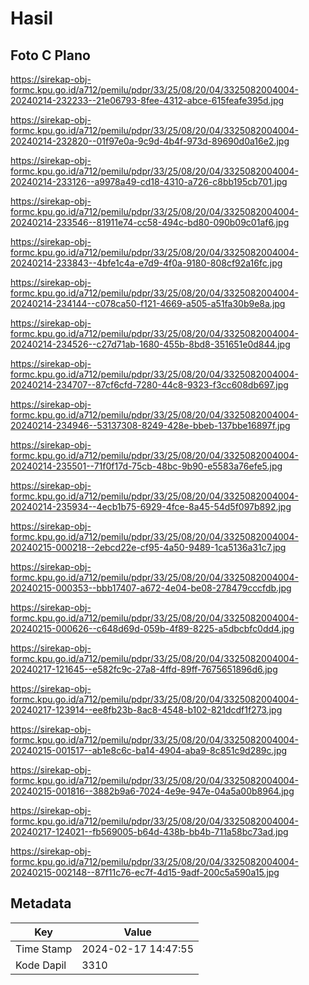 # Hasil

## Foto C Plano

https://sirekap-obj-formc.kpu.go.id/a712/pemilu/pdpr/33/25/08/20/04/3325082004004-20240214-232233--21e06793-8fee-4312-abce-615feafe395d.jpg

https://sirekap-obj-formc.kpu.go.id/a712/pemilu/pdpr/33/25/08/20/04/3325082004004-20240214-232820--01f97e0a-9c9d-4b4f-973d-89690d0a16e2.jpg

https://sirekap-obj-formc.kpu.go.id/a712/pemilu/pdpr/33/25/08/20/04/3325082004004-20240214-233126--a9978a49-cd18-4310-a726-c8bb195cb701.jpg

https://sirekap-obj-formc.kpu.go.id/a712/pemilu/pdpr/33/25/08/20/04/3325082004004-20240214-233546--81911e74-cc58-494c-bd80-090b09c01af6.jpg

https://sirekap-obj-formc.kpu.go.id/a712/pemilu/pdpr/33/25/08/20/04/3325082004004-20240214-233843--4bfe1c4a-e7d9-4f0a-9180-808cf92a16fc.jpg

https://sirekap-obj-formc.kpu.go.id/a712/pemilu/pdpr/33/25/08/20/04/3325082004004-20240214-234144--c078ca50-f121-4669-a505-a51fa30b9e8a.jpg

https://sirekap-obj-formc.kpu.go.id/a712/pemilu/pdpr/33/25/08/20/04/3325082004004-20240214-234526--c27d71ab-1680-455b-8bd8-351651e0d844.jpg

https://sirekap-obj-formc.kpu.go.id/a712/pemilu/pdpr/33/25/08/20/04/3325082004004-20240214-234707--87cf6cfd-7280-44c8-9323-f3cc608db697.jpg

https://sirekap-obj-formc.kpu.go.id/a712/pemilu/pdpr/33/25/08/20/04/3325082004004-20240214-234946--53137308-8249-428e-bbeb-137bbe16897f.jpg

https://sirekap-obj-formc.kpu.go.id/a712/pemilu/pdpr/33/25/08/20/04/3325082004004-20240214-235501--71f0f17d-75cb-48bc-9b90-e5583a76efe5.jpg

https://sirekap-obj-formc.kpu.go.id/a712/pemilu/pdpr/33/25/08/20/04/3325082004004-20240214-235934--4ecb1b75-6929-4fce-8a45-54d5f097b892.jpg

https://sirekap-obj-formc.kpu.go.id/a712/pemilu/pdpr/33/25/08/20/04/3325082004004-20240215-000218--2ebcd22e-cf95-4a50-9489-1ca5136a31c7.jpg

https://sirekap-obj-formc.kpu.go.id/a712/pemilu/pdpr/33/25/08/20/04/3325082004004-20240215-000353--bbb17407-a672-4e04-be08-278479cccfdb.jpg

https://sirekap-obj-formc.kpu.go.id/a712/pemilu/pdpr/33/25/08/20/04/3325082004004-20240215-000626--c648d69d-059b-4f89-8225-a5dbcbfc0dd4.jpg

https://sirekap-obj-formc.kpu.go.id/a712/pemilu/pdpr/33/25/08/20/04/3325082004004-20240217-121645--e582fc9c-27a8-4ffd-89ff-7675651896d6.jpg

https://sirekap-obj-formc.kpu.go.id/a712/pemilu/pdpr/33/25/08/20/04/3325082004004-20240217-123914--ee8fb23b-8ac8-4548-b102-821dcdf1f273.jpg

https://sirekap-obj-formc.kpu.go.id/a712/pemilu/pdpr/33/25/08/20/04/3325082004004-20240215-001517--ab1e8c6c-ba14-4904-aba9-8c851c9d289c.jpg

https://sirekap-obj-formc.kpu.go.id/a712/pemilu/pdpr/33/25/08/20/04/3325082004004-20240215-001816--3882b9a6-7024-4e9e-947e-04a5a00b8964.jpg

https://sirekap-obj-formc.kpu.go.id/a712/pemilu/pdpr/33/25/08/20/04/3325082004004-20240217-124021--fb569005-b64d-438b-bb4b-711a58bc73ad.jpg

https://sirekap-obj-formc.kpu.go.id/a712/pemilu/pdpr/33/25/08/20/04/3325082004004-20240215-002148--87f11c76-ec7f-4d15-9adf-200c5a590a15.jpg


## Metadata

| Key        | Value               |
| ---------- | ------------------- |
| Time Stamp | 2024-02-17 14:47:55 |
| Kode Dapil | 3310                |




